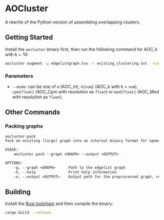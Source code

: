 AOCluster
===================

A rewrite of the Python version of assembling overlapping clusters.

## Getting Started

Install the `aocluster` binary first, then
run the following command for AOC_k with $k = 10$:

```bash
aocluster augment -g edgelistgraph.tsv -c existing_clustering.txt --candidates newline_separated_list_of_candidates --mode k10 -o output.txt
```

### Parameters

 - `--mode`: can be one of `m` (AOC_m), `k{num}` (AOC_k with k = `num`), `cpm{float}` (AOC_Cpm with resolution as `float`) or `mod{float}` (AOC_Mod with resolution as `float`).

## Other Commands

### Packing graphs

```txt
aocluster-pack 
Pack an existing (large) graph into an internal binary format for speed

USAGE:
    aocluster pack --graph <GRAPH> --output <OUTPUT>

OPTIONS:
    -g, --graph <GRAPH>      Path to the edgelist graph
    -h, --help               Print help information
    -o, --output <OUTPUT>    Output path for the preprocessed graph, recommended suffix is `.bincode.lz4`
```

## Building

Install the [Rust toolchain](https://www.rust-lang.org/tools/install) and then compile the binary:

```bash
cargo build --release
```